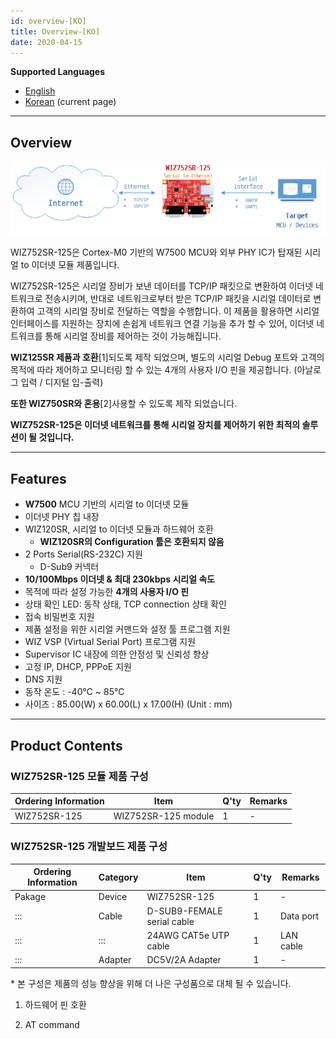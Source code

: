 ```yaml
---
id: overview-[KO]
title: Overview-[KO]
date: 2020-04-15
---
```


 **Supported Languages**  
* [English](overview-[EN]) 
* [Korean](overview-[KO]) (current page)

-----

## Overview

![WIZ752SR-125 Product Overview](/img/products/s2e_module/wiz752sr-125/wiz752sr-125_overview.png)

WIZ752SR-125은 Cortex-M0 기반의 W7500 MCU와 외부 PHY IC가 탑재된 시리얼 to 이더넷 모듈
제품입니다.

WIZ752SR-125은 시리얼 장비가 보낸 데이터를 TCP/IP 패킷으로 변환하여 이더넷 네트워크로 전송시키며, 반대로
네트워크로부터 받은 TCP/IP 패킷을 시리얼 데이터로 변환하여 고객의 시리얼 장비로 전달하는 역할을
수행합니다. 이 제품을 활용하면 시리얼 인터페이스를 지원하는 장치에 손쉽게 네트워크 연결 기능을 추가 할 수
있어, 이더넷 네트워크를 통해 시리얼 장비를 제어하는 것이 가능해집니다.

**WIZ125SR 제품과 호환**\[1\]되도록 제작 되었으며, 별도의 시리얼 Debug 포트와 고객의 목적에 따라 제어하고
모니터링 할 수 있는 4개의 사용자 I/O 핀을 제공합니다. (아날로그 입력 / 디지털 입-출력)

**또한 WIZ750SR와 혼용**\[2\]사용할 수 있도록 제작 되었습니다.

**WIZ752SR-125은 이더넷 네트워크를 통해 시리얼 장치를 제어하기 위한 최적의 솔루션이 될 것입니다.**

-----

## Features

  - **W7500** MCU 기반의 시리얼 to 이더넷 모듈
  - 이더넷 PHY 칩 내장
  - WIZ120SR, 시리얼 to 이더넷 모듈과 하드웨어 호환
      - **WIZ120SR의 Configuration 툴은 호환되지 않음**
  - 2 Ports Serial(RS-232C) 지원
      - D-Sub9 커넥터
  - **10/100Mbps 이더넷 & 최대 230kbps 시리얼 속도**
  - 목적에 따라 설정 가능한 **4개의 사용자 I/O 핀**
  - 상태 확인 LED: 동작 상태, TCP connection 상태 확인
  - 접속 비밀번호 지원
  - 제품 설정을 위한 시리얼 커맨드와 설정 툴 프로그램 지원
  - WIZ VSP (Virtual Serial Port) 프로그램 지원
  - Supervisor IC 내장에 의한 안정성 및 신뢰성 향상
  - 고정 IP, DHCP, PPPoE 지원
  - DNS 지원
  - 동작 온도 : -40℃ \~ 85℃
  - 사이즈 : 85.00(W) x 60.00(L) x 17.00(H) (Unit : mm)

-----

## Product Contents

### WIZ752SR-125 모듈 제품 구성

| Ordering Information | Item                | Q'ty | Remarks |
| -------------------- | ------------------- | ---- | ------- |
| WIZ752SR-125         | WIZ752SR-125 module | 1    | \-      |

### WIZ752SR-125 개발보드 제품 구성

| Ordering Information | Category | Item                       | Q'ty | Remarks   |
| -------------------- | -------- | -------------------------- | ---- | --------- |
| Pakage               | Device   | WIZ752SR-125               | 1    | \-        |
| :::                  | Cable    | D-SUB9-FEMALE serial cable | 1    | Data port |
| :::                  | :::      | 24AWG CAT5e UTP cable      | 1    | LAN cable |
| :::                  | Adapter  | DC5V/2A Adapter            | 1    | \-        |

\* 본 구성은 제품의 성능 향상을 위해 더 나은 구성품으로 대체 될 수 있습니다.

1.  하드웨어 핀 호환

2.  AT command
